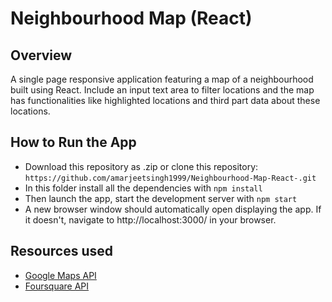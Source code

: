 # Neighbourhood Map (React)

## Overview
A single page responsive application featuring a map of a neighbourhood built using React. Include an input text area to filter locations and the map has functionalities like highlighted locations and third part data about these locations.

## How to Run the App
* Download this repository as .zip or clone this repository:
```https://github.com/amarjeetsingh1999/Neighbourhood-Map-React-.git```
* In this folder install all the dependencies with
```npm install```
* Then launch the app, start the development server with
```npm start```
* A new browser window should automatically open displaying the app. If it doesn't, navigate to http://localhost:3000/ in your browser.

## Resources used
* [Google Maps API](https://developers.google.com/maps/documentation/)
* [Foursquare API](https://developer.foursquare.com/)
